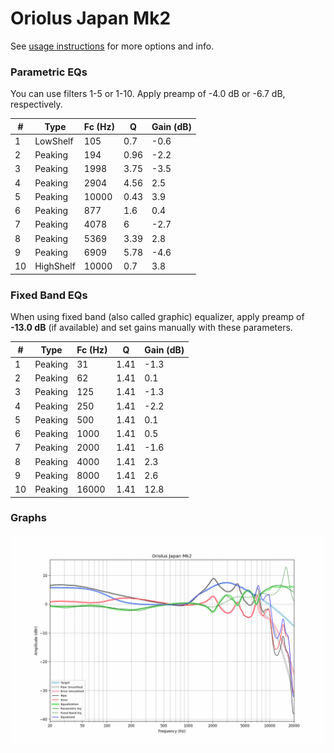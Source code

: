 # Oriolus Japan Mk2
See [usage instructions](https://github.com/jaakkopasanen/AutoEq#usage) for more options and info.

### Parametric EQs
You can use filters 1-5 or 1-10. Apply preamp of -4.0 dB or -6.7 dB, respectively.

|   # | Type      |   Fc (Hz) |    Q |   Gain (dB) |
|-----|-----------|-----------|------|-------------|
|   1 | LowShelf  |       105 | 0.7  |        -0.6 |
|   2 | Peaking   |       194 | 0.96 |        -2.2 |
|   3 | Peaking   |      1998 | 3.75 |        -3.5 |
|   4 | Peaking   |      2904 | 4.56 |         2.5 |
|   5 | Peaking   |     10000 | 0.43 |         3.9 |
|   6 | Peaking   |       877 | 1.6  |         0.4 |
|   7 | Peaking   |      4078 | 6    |        -2.7 |
|   8 | Peaking   |      5369 | 3.39 |         2.8 |
|   9 | Peaking   |      6909 | 5.78 |        -4.6 |
|  10 | HighShelf |     10000 | 0.7  |         3.8 |

### Fixed Band EQs
When using fixed band (also called graphic) equalizer, apply preamp of **-13.0 dB** (if available) and set gains manually with these parameters.

|   # | Type    |   Fc (Hz) |    Q |   Gain (dB) |
|-----|---------|-----------|------|-------------|
|   1 | Peaking |        31 | 1.41 |        -1.3 |
|   2 | Peaking |        62 | 1.41 |         0.1 |
|   3 | Peaking |       125 | 1.41 |        -1.3 |
|   4 | Peaking |       250 | 1.41 |        -2.2 |
|   5 | Peaking |       500 | 1.41 |         0.1 |
|   6 | Peaking |      1000 | 1.41 |         0.5 |
|   7 | Peaking |      2000 | 1.41 |        -1.6 |
|   8 | Peaking |      4000 | 1.41 |         2.3 |
|   9 | Peaking |      8000 | 1.41 |         2.6 |
|  10 | Peaking |     16000 | 1.41 |        12.8 |

### Graphs
![](./Oriolus%20Japan%20Mk2.png)
